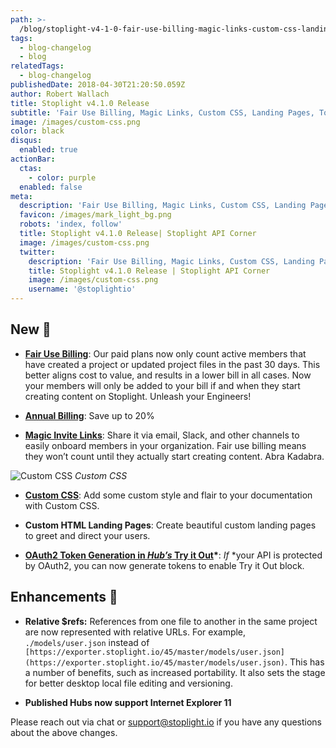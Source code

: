 ```yaml
---
path: >-
  /blog/stoplight-v4-1-0-fair-use-billing-magic-links-custom-css-landing-pages-token-generation-2f38aabdb78b
tags:
  - blog-changelog
  - blog
relatedTags:
  - blog-changelog
publishedDate: 2018-04-30T21:20:50.059Z
author: Robert Wallach
title: Stoplight v4.1.0 Release
subtitle: 'Fair Use Billing, Magic Links, Custom CSS, Landing Pages, Token Generation'
image: /images/custom-css.png
color: black
disqus:
  enabled: true
actionBar:
  ctas:
    - color: purple
  enabled: false
meta:
  description: 'Fair Use Billing, Magic Links, Custom CSS, Landing Pages, Token Generation'
  favicon: /images/mark_light_bg.png
  robots: 'index, follow'
  title: Stoplight v4.1.0 Release| Stoplight API Corner
  image: /images/custom-css.png
  twitter:
    description: 'Fair Use Billing, Magic Links, Custom CSS, Landing Pages, Token Generation'
    title: Stoplight v4.1.0 Release | Stoplight API Corner
    image: /images/custom-css.png
    username: '@stoplightio'
---
```


## New 🚀

- **[Fair Use Billing](https://docs.stoplight.io/platform/getting-started/billing)**: Our paid plans now only count active members that have created a project or updated project files in the past 30 days. This better aligns cost to value, and results in a lower bill in all cases. Now your members will only be added to your bill if and when they start creating content on Stoplight. Unleash your Engineers!

- **[Annual Billing](https://docs.stoplight.io/platform/getting-started/billing)**: Save up to 20%

- **[Magic Invite Links](https://docs.stoplight.io/platform/organizations/invite-people)**: Share it via email, Slack, and other channels to easily onboard members in your organization. Fair use billing means they won’t count until they actually start creating content. Abra Kadabra.

![Custom CSS](https://cdn-images-1.medium.com/max/800/1*1J5Ndy3hDPJxnzd0bWd62w.png)
_Custom CSS_

- **[Custom CSS](https://docs.stoplight.io/documentation/design/custom-css)**: Add some custom style and flair to your documentation with Custom CSS.

- **Custom HTML Landing Pages**: Create beautiful custom landing pages to greet and direct your users.

- **[OAuth2 Token Generation in _Hub’s_ Try it Out](https://docs.stoplight.io/documentation/authorizations/oauth-hubs)\***: _If_ \*your API is protected by OAuth2, you can now generate tokens to enable Try it Out block.

## Enhancements 💪

- **Relative \$refs:** References from one file to another in the same project are now represented with relative URLs. For example, `./models/user.json` instead of `[https://exporter.stoplight.io/45/master/models/user.json](https://exporter.stoplight.io/45/master/models/user.json)`. This has a number of benefits, such as increased portability. It also sets the stage for better desktop local file editing and versioning.

- **Published Hubs now support Internet Explorer 11**

Please reach out via chat or support@stoplight.io if you have any questions about the above changes.
